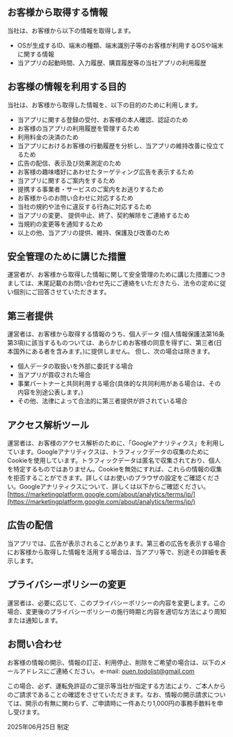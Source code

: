 ## お客様から取得する情報
当社は、お客様から以下の情報を取得します。
- OSが生成するID、端末の種類、端末識別子等のお客様が利用するOSや端末に関する情報
- 当アプリの起動時間、入力履歴、購買履歴等の当社アプリの利用履歴

## お客様の情報を利用する目的
当社は、お客様から取得した情報を、以下の目的のために利用します。
- 当アプリに関する登録の受付、お客様の本人確認、認証のため
- お客様の当アプリの利用履歴を管理するため
- 利用料金の決済のため
- 当アプリにおけるお客様の行動履歴を分析し、当アプリの維持改善に役立てるため
- 広告の配信、表示及び効果測定のため
- お客様の趣味嗜好にあわせたターゲティング広告を表示するため
- 当アプリに関するご案内をするため
- 提携する事業者・サービスのご案内をお送りするため
- お客様からのお問い合わせに対応するため
- 当社の規約や法令に違反する行為に対応するため
- 当アプリの変更、 提供中止、終了、契約解除をご連絡するため
- 当規約の変更等を通知するため
- 以上の他、当アプリの提供、維持、保護及び改善のため

## 安全管理のために講じた措置
運営者が、お客様から取得した情報に関して安全管理のために講じた措置につきましては、末尾記載のお問い合わせ先にご連絡をいただきたら、法令の定めに従い個別にご回答させていただきます。

## 第三者提供
運営者は、お客様から取得する情報のうち、個人データ (個人情報保護法第16条第3項)に該当するものついては、あらかじめお客様の同意を得ずに、第三者(日本国外にある者を含みます。)に提供しません。
但し、次の場合は除きます。
- 個人データの取扱いを外部に委託する場合
- 当アプリが買収された場合
- 事業パートナーと共同利用する場合(具体的な共同利用がある場合は、その内容を別途公表します。)
- その他、法律によって合法的に第三者提供が許されている場合

## アクセス解析ツール
運営者は、お客様のアクセス解析のために、「Googleアナリティクス」を利用しています。Googleアナリティクスは、トラフィックデータの収集のためにCookieを使用しています。トラフィックデータは匿名で収集されており、個人を特定するものではありません。Cookieを無効にすれば、これらの情報の収集を拒否することができます。詳しくはお使いのブラウザの設定をご確認ください。Googleアナリティクスについて、詳しくは以下からご確認ください。
[https://marketingplatform.google.com/about/analytics/terms/jp/](https://marketingplatform.google.com/about/analytics/terms/jp/)

## 広告の配信
当アプリでは、広告が表示されることがあります。第三者の広告を表示する場合にお客様から取得した情報を活用する場合は、当アプリ等で、別途その詳細を表示します。

## プライバシーポリシーの変更
運営者は、必要に応じて、このプライバシーポリシーの内容を変更します。この場合、変更後のプライバシーポリシーの施行時期と内容を適切な方法により周知または通知します。

## お問い合わせ
お客様の情報の開示、情報の訂正、利用停止、削除をご希望の場合は、以下のメールアドレスにご連絡ください。
e-mail: ouen.todolist@gmail.com

この場合、必ず、運転免許証のご提示等当社が指定する方法により、ご本人からのご請求であることの確認をさせていただきます。なお、情報の開示請求については、開示の有無に関わらず、ご申請時に一件あたり1,000円の事務手数料を申し受けます。

2025年06月25日 制定